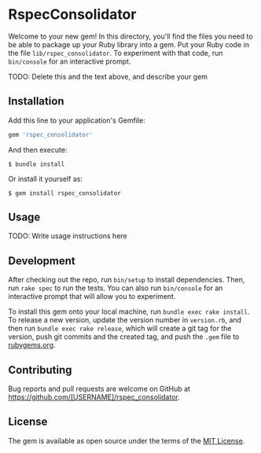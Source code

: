 # RspecConsolidator

Welcome to your new gem! In this directory, you'll find the files you need to be able to package up your Ruby library into a gem. Put your Ruby code in the file `lib/rspec_consolidator`. To experiment with that code, run `bin/console` for an interactive prompt.

TODO: Delete this and the text above, and describe your gem

## Installation

Add this line to your application's Gemfile:

```ruby
gem 'rspec_consolidator'
```

And then execute:

    $ bundle install

Or install it yourself as:

    $ gem install rspec_consolidator

## Usage

TODO: Write usage instructions here

## Development

After checking out the repo, run `bin/setup` to install dependencies. Then, run `rake spec` to run the tests. You can also run `bin/console` for an interactive prompt that will allow you to experiment.

To install this gem onto your local machine, run `bundle exec rake install`. To release a new version, update the version number in `version.rb`, and then run `bundle exec rake release`, which will create a git tag for the version, push git commits and the created tag, and push the `.gem` file to [rubygems.org](https://rubygems.org).

## Contributing

Bug reports and pull requests are welcome on GitHub at https://github.com/[USERNAME]/rspec_consolidator.

## License

The gem is available as open source under the terms of the [MIT License](https://opensource.org/licenses/MIT).
